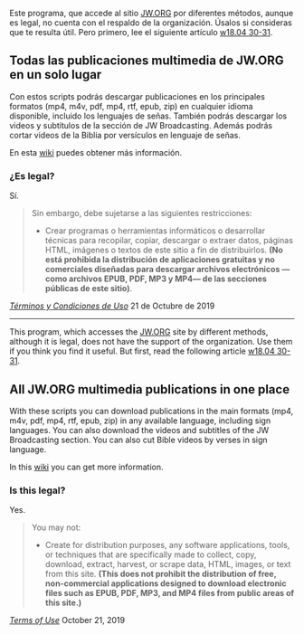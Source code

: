 Este programa, que accede al sitio [JW.ORG](jw.org) por diferentes métodos, aunque es legal, no cuenta con el respaldo de la organización. Úsalos si consideras que te resulta útil. Pero primero, lee el siguiente artículo [w18.04 30-31](https://wol.jw.org/es/wol/d/r4/lp-s/2018364).

## Todas las publicaciones multimedia de JW.ORG en un solo lugar
Con estos scripts podrás descargar publicaciones en los principales formatos (mp4, m4v, pdf, mp4, rtf, epub, zip) en cualquier idioma disponible, incluido los lenguajes de señas. También podrás descargar los videos y subtítulos de la sección de JW Broadcasting. Además podrás cortar videos de la Biblia por versículos en lenguaje de señas.

En esta [wiki](https://github.com/vbastianpc/jw-scripts/wiki/Cómo-funciona) puedes obtener más información.

### ¿Es legal?
Sí.

> Sin embargo, debe sujetarse a las siguientes restricciones:
>
> * Crear programas o herramientas informáticos o desarrollar técnicas para recopilar, copiar, descargar o extraer datos, páginas HTML, imágenes o textos de este sitio a fin de distribuirlos. **(No está prohibida la distribución de aplicaciones gratuitas y no comerciales diseñadas para descargar archivos electrónicos —como archivos EPUB, PDF, MP3 y MP4— de las secciones públicas de este sitio)**.

[_Términos y Condiciones de Uso_](https://www.jw.org/es/condiciones-de-uso/) 21 de Octubre de 2019

***


This program, which accesses the [JW.ORG](jw.org) site by different methods, although it is legal, does not have the support of the organization. Use them if you think you find it useful. But first, read the following article [w18.04 30-31](https://wol.jw.org/en/wol/d/r1/lp-e/2018364).

## All JW.ORG multimedia publications in one place
With these scripts you can download publications in the main formats (mp4, m4v, pdf, mp4, rtf, epub, zip) in any available language, including sign languages. You can also download the videos and subtitles of the JW Broadcasting section. You can also cut Bible videos by verses in sign language.

In this [wiki](https://github.com/vbastianpc/jw-scripts/wiki/How-it-works) you can get more information.

### Is this legal?
Yes.

> You may not:
>
> * Create for distribution purposes, any software applications, tools, or techniques that are specifically made to collect, copy, download, extract, harvest, or scrape data, HTML, images, or text from this site. **(This does not prohibit the distribution of free, non-commercial applications designed to download electronic files such as EPUB, PDF, MP3, and MP4 files from public areas of this site.)**

[_Terms of Use_](https://www.jw.org/en/terms-of-use/) October 21, 2019
